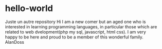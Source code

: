 # hello-world
Juste un autre repository
Hi I am a new comer but an aged one who is interested in 
learning programming languages, in particular those which
are related to web dvelopment(php my sql, javascript, html css).
I am very happy to be here and proud to be a member of this 
wonderful family.
AlanDoss
